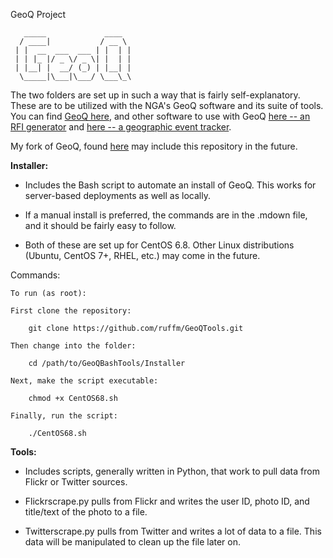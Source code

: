 GeoQ Project

	   _____             ____  
	  / ____|           / __ \ 
	 | |  __  ___  ___ | |  | |
	 | | |_ |/ _ \/ _ \| |  | |
	 | |__| |  __/ (_) | |__| |
	  \_____|\___|\___/ \___\_\



The two folders are set up in such a way that is fairly self-explanatory. These are to be utilized with the NGA's GeoQ software and its suite of tools. You can find [GeoQ here](https://github.com/ngageoint/geoq), and other software to use with GeoQ [here -- an RFI generator](https://github.com/ngageoint/rfi-generator) and [here -- a geographic event tracker](https://github.com/ngageoint/geoevents).

My fork of GeoQ, found [here](https://github.com/ruffm/geoq) may include this repository in the future.

**Installer:**

* Includes the Bash script to automate an install of GeoQ. This works for server-based deployments as well as locally. 

* If a manual install is preferred, the commands are in the .mdown file, and it should be fairly easy to follow.

* Both of these are set up for CentOS 6.8. Other Linux distributions (Ubuntu, CentOS 7+, RHEL, etc.) may come in the future.

Commands:

	To run (as root):

	First clone the repository:

		git clone https://github.com/ruffm/GeoQTools.git

	Then change into the folder:

		cd /path/to/GeoQBashTools/Installer

	Next, make the script executable:

		chmod +x CentOS68.sh

	Finally, run the script:

		./CentOS68.sh


**Tools:**

* Includes scripts, generally written in Python, that work to pull data from Flickr or Twitter sources.

* Flickrscrape.py pulls from Flickr and writes the user ID, photo ID, and title/text of the photo to a file.

* Twitterscrape.py pulls from Twitter and writes a lot of data to a file. This data will be manipulated to clean up the file later on.        
